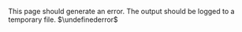 This page should generate an error. The output should be logged to a temporary file.
$\undefinederror$
